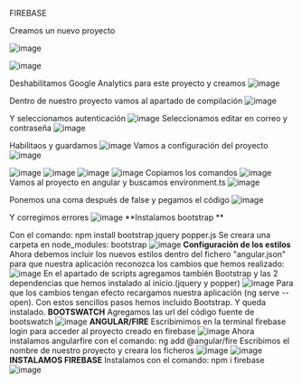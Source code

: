 FIREBASE

Creamos un nuevo proyecto 
 
![image](https://user-images.githubusercontent.com/78773980/127407232-da5407c8-3daf-4950-8971-7a8ff891fcb2.png)

![image](https://user-images.githubusercontent.com/78773980/127407275-433d2a8e-2b4b-42e9-98ba-a780a2411fa9.png)

Deshabilitamos  Google Analytics para este proyecto y creamos
![image](https://user-images.githubusercontent.com/78773980/127407417-d741dfc7-922f-4f69-8926-45bce25da8d1.png)

Dentro de nuestro proyecto vamos al apartado de compilación
![image](https://user-images.githubusercontent.com/78773980/127407445-1a7bb356-b371-4f5e-b493-2298b66e3a3d.png)

Y seleccionamos autenticación
![image](https://user-images.githubusercontent.com/78773980/127407469-12e12765-4a0c-4dd4-86fb-df23780164aa.png)
Seleccionamos editar en correo y contraseña
![image](https://user-images.githubusercontent.com/78773980/127407488-49618c68-0785-416f-b158-b22f945b134d.png)

Habilitaos y guardamos 
![image](https://user-images.githubusercontent.com/78773980/127407512-10100032-f147-4744-82d6-14b39e67f6dc.png)
Vamos a configuración del proyecto
![image](https://user-images.githubusercontent.com/78773980/127407575-dd092403-8f63-4531-8dd6-c4d07de37036.png)

![image](https://user-images.githubusercontent.com/78773980/127407664-ae817f08-ded4-472f-95c6-165beade21e0.png)
![image](https://user-images.githubusercontent.com/78773980/127407685-6c098472-7246-41ed-beac-9ab3736da2a6.png)
![image](https://user-images.githubusercontent.com/78773980/127407697-3371a625-a68e-4ddd-9973-3fa084dde9d4.png)
![image](https://user-images.githubusercontent.com/78773980/127407708-69a3bd77-4cbb-44c2-8bb2-79e5253b0f92.png)
Copiamos los comandos
![image](https://user-images.githubusercontent.com/78773980/127407732-77afa4b0-c7e1-40f8-959e-7f6125080075.png)
Vamos al proyecto en angular y buscamos environment.ts
![image](https://user-images.githubusercontent.com/78773980/127407751-bb2174f2-2eb6-4622-ba47-e22ea6797f95.png)

Ponemos una coma después de false y pegamos el código 
![image](https://user-images.githubusercontent.com/78773980/127407766-63fa549e-4963-42ac-ae9b-ec5b337cecfe.png)

Y corregimos errores
![image](https://user-images.githubusercontent.com/78773980/127407790-89c6a62c-eddd-4825-a5cc-e5750761e365.png)
**Instalamos bootstrap ** 

Con el comando: npm install bootstrap jquery popper.js
Se creara una carpeta en node_modules: bootstrap
![image](https://user-images.githubusercontent.com/78773980/127407942-97e22cff-da08-48b3-8b5a-676a846ac554.png)
**Configuración de los estilos**
Ahora debemos incluir los nuevos estilos dentro del fichero "angular.json" para que nuestra aplicación reconozca los cambios que hemos realizado:
![image](https://user-images.githubusercontent.com/78773980/127407977-cef302c8-0122-4902-943f-69a069eb9fa6.png)
En el apartado de scripts agregamos también Bootstrap y las 2 dependencias que hemos instalado al inicio.(jquery y popper)
![image](https://user-images.githubusercontent.com/78773980/127407991-632cbb54-16b5-4c20-9274-8799d323f621.png)
Para que los cambios tengan efecto recargamos nuestra aplicación (ng serve --open). Con estos sencillos pasos hemos incluido Bootstrap. Y queda instalado.
**BOOTSWATCH**
Agregamos las url del código fuente de bootswatch
![image](https://user-images.githubusercontent.com/78773980/127408053-68168d6c-2bcf-44ab-bd77-b8b674dae119.png)
**ANGULAR/FIRE**
Escribimimos en la terminal firebase login para acceder al proyecto creado en firebase
![image](https://user-images.githubusercontent.com/78773980/127408087-99d9e8b2-a37c-46b3-8f99-a952d139c993.png)
Ahora instalamos angularfire con el comando: ng add @angular/fire
Escribimos el nombre de nuestro proyecto y creara los ficheros 
![image](https://user-images.githubusercontent.com/78773980/127408111-121602ad-0192-4980-83ed-2a22f6433f06.png)
![image](https://user-images.githubusercontent.com/78773980/127408117-5cbcb563-0d5e-4390-9d0c-a56acd3bf989.png)
**INSTALAMOS FIREBASE**
Instalamos con el comando: npm i firebase	
![image](https://user-images.githubusercontent.com/78773980/127408184-62ec3d4f-5b41-4777-ac7b-4b0f2cc5d168.png)








